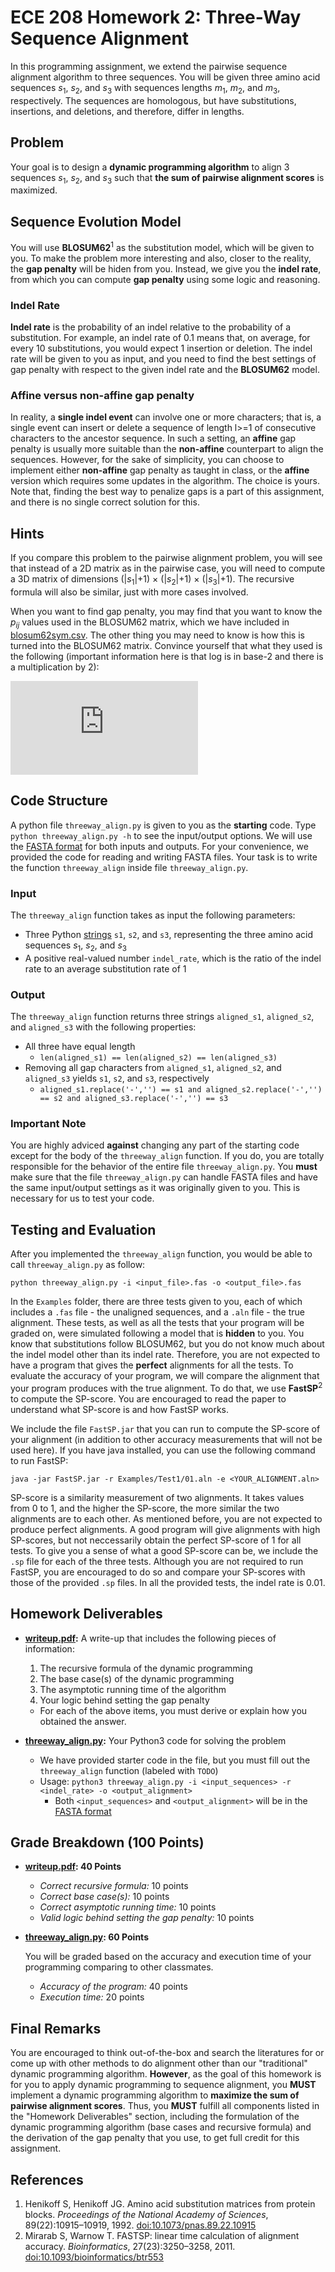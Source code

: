 # ECE 208 Homework 2: Three-Way Sequence Alignment
In this programming assignment, we extend the pairwise sequence alignment algorithm to three sequences. You will be given three amino acid sequences *s*<sub>1</sub>, *s*<sub>2</sub>, and *s*<sub>3</sub> with sequences lengths *m*<sub>1</sub>, *m*<sub>2</sub>, and *m*<sub>3</sub>, respectively. The sequences are homologous, but have substitutions, insertions, and deletions, and therefore, differ in lengths.

## Problem
Your goal is to design a **dynamic programming algorithm** to align 3 sequences *s*<sub>1</sub>, *s*<sub>2</sub>, and *s*<sub>3</sub> such that **the sum of pairwise alignment scores** is maximized. 

## Sequence Evolution Model
You will use **BLOSUM62**<sup>1</sup> as the substitution model, which will be given to you. To make the problem more interesting and also, closer to the reality, the **gap penalty** will be hiden from you. Instead, we give you the **indel rate**, from which you can compute **gap penalty** using some logic and reasoning.

### Indel Rate
**Indel rate** is the probability of an indel relative to the probability of a substitution. For example, an indel rate of 0.1 means that, on average, for every 10 substitutions, you would expect 1 insertion or deletion. The indel rate will be given to you as input, and you need to find the best settings of gap penalty with respect to the given indel rate and the **BLOSUM62** model.

### Affine versus non-affine gap penalty
In reality, a **single indel event** can involve one or more characters; that is, a single event can insert or delete a sequence of length l>=1 of consecutive characters to the ancestor sequence. In such a setting, an **affine** gap penalty is usually more suitable than the **non-affine** counterpart to align the sequences. 
However, for the sake of simplicity, you can choose to implement either **non-affine** gap penalty as taught in class, or the **affine** version which requires some updates in the algorithm. The choice is yours. Note that,
finding the best way to penalize gaps is a part of this assignment, and there is no single correct solution for this.

## Hints
If you compare this problem to the pairwise alignment problem, you will see that instead of a 2D matrix as in the pairwise case, you will need to compute a 3D matrix of dimensions (|*s*<sub>1</sub>|+1) × (|*s*<sub>2</sub>|+1) × (|*s*<sub>3</sub>|+1). The recursive formula will also be similar, just with more cases involved.

When you want to find gap penalty, you may find that you want to know the *p*<sub>*ij*</sub> values used in the BLOSUM62 matrix, which we have included in [blosum62sym.csv](blosum62sym.csv). The other thing you may need to know is how this is turned into the BLOSUM62 matrix. Convince yourself that what they used is the following (important information here is that log is in base-2 and there is a multiplication by 2):

![equation](https://latex.codecogs.com/svg.latex?2%5Clog_%7B2%7D%5Cleft%28%5Cfrac%7Bp_%7Bij%7D%7D%7Bq_%7Bi%7Dq_%7Bj%7D%7D%5Cright%20%29)

## Code Structure
A python file `threeway_align.py` is given to you as the **starting** code. Type `python threeway_align.py -h` to see the input/output options. We will use the [FASTA format](https://en.wikipedia.org/wiki/FASTA_format) for both inputs and outputs. For your convenience, we provided the code for reading and writing FASTA files. Your task is to write the function `threeway_align` inside file `threeway_align.py`.

### Input
The `threeway_align` function takes as input the following parameters:
* Three Python [strings](https://docs.python.org/3/library/stdtypes.html#textseq) `s1`, `s2`, and `s3`, representing the three amino acid sequences *s*<sub>1</sub>, *s*<sub>2</sub>, and *s*<sub>3</sub>
* A positive real-valued number `indel_rate`, which is the ratio of the indel rate to an average substitution rate of 1

### Output
The `threeway_align` function returns three strings `aligned_s1`, `aligned_s2`, and `aligned_s3` with the following properties:
* All three have equal length
    * `len(aligned_s1) == len(aligned_s2) == len(aligned_s3)`
* Removing all gap characters from `aligned_s1`, `aligned_s2`, and `aligned_s3` yields `s1`, `s2`, and `s3`, respectively
    * `aligned_s1.replace('-','') == s1 and aligned_s2.replace('-','') == s2 and aligned_s3.replace('-','') == s3`

### Important Note
You are highly adviced **against** changing any part of the starting code except for the body of the `threeway_align` function. 
If you do, you are totally responsible for the behavior of the entire file `threeway_align.py`. You **must** make sure that the file `threeway_align.py` can handle FASTA files and have the same input/output settings as it was originally given to you. This is necessary for us to test your code.

## Testing and Evaluation
After you implemented the `threeway_align` function, you would be able to call `threeway_align.py` as follow:

`python threeway_align.py -i <input_file>.fas -o <output_file>.fas`

In the `Examples` folder, there are three tests given to you, each of which includes a `.fas` file - the unaligned sequences, and a `.aln` file - the true alignment. 
These tests, as well as all the tests that your program will be graded on, were simulated following a model that is **hidden** to you. You know that substitutions follow BLOSUM62, but you do not know much about the indel model other than its indel rate. Therefore, you are not expected to have a program that gives the **perfect** alignments for all the tests. To evaluate the accuracy of your program, we will compare the alignment that your program produces with the true alignment. To do that, we use **FastSP**<sup>2</sup> to compute the SP-score. You are encouraged to read the paper to understand what SP-score is and how FastSP works.

We include the file `FastSP.jar` that you can run to compute the SP-score of your alignment (in addition to other accuracy measurements that will not be used here). If you have java installed, you can use the following command to run FastSP:

`java -jar FastSP.jar -r Examples/Test1/01.aln -e <YOUR_ALIGNMENT.aln>`

SP-score is a similarity measurement of two alignments. It takes values from 0 to 1, and the higher the SP-score, the more similar the two alignments are to each other. As mentioned before, you are not expected to produce perfect alignments. A good program will give alignments with high SP-scores, but not neccessarily obtain the perfect SP-score of 1 for all tests. To give you a sense of what a good SP-score can be, we include the `.sp` file for each of the three tests. Although you are not required to run FastSP, you are encouraged to do so and compare your SP-scores with those of the provided `.sp` files. In all the provided tests, the indel rate is 0.01.

## Homework Deliverables
* **[writeup.pdf](writeup.pdf):** A write-up that includes the following pieces of information:
    1. The recursive formula of the dynamic programming
    2. The base case(s) of the dynamic programming
    3. The asymptotic running time of the algorithm
    4. Your logic behind setting the gap penalty
    * For each of the above items, you must derive or explain how you obtained the answer.

* **[threeway_align.py](threeway_align.py):** Your Python3 code for solving the problem
    * We have provided starter code in the file, but you must fill out the `threeway_align` function (labeled with `TODO`)
    * Usage: `python3 threeway_align.py -i <input_sequences> -r <indel_rate> -o <output_alignment>`
        * Both `<input_sequences>` and `<output_alignment>` will be in the [FASTA format](https://en.wikipedia.org/wiki/FASTA_format)

## Grade Breakdown (100 Points)
* **[writeup.pdf](writeup.pdf): 40 Points**
    * *Correct recursive formula:* 10 points
    * *Correct base case(s):* 10 points
    * *Correct asymptotic running time:* 10 points
    * *Valid logic behind setting the gap penalty:* 10 points

* **[threeway_align.py](threeway_align.py): 60 Points**

    You will be graded based on the accuracy and execution time of your programming comparing to other classmates.
    
    * *Accuracy of the program:* 40 points
    * *Execution time:* 20 points
    
## Final Remarks
You are encouraged to think out-of-the-box and search the literatures for or come up with other methods to do alignment other than our "traditional" dynamic programming algorithm. **However**, as the goal of this homework is for you to apply dynamic programming to sequence alignment, you **MUST** implement a dynamic programming algorithm to **maximize the sum of pairwise alignment scores**. Thus, you **MUST** fulfill all components listed in the "Homework Deliverables" section, including the formulation of the dynamic programming algorithm (base cases and recursive formula) and the derivation of the gap penalty that you use, to get full credit for this assignment.

## References
1. Henikoff S, Henikoff JG. Amino acid substitution matrices from protein blocks. *Proceedings of the National Academy of Sciences*, 89(22):10915–10919, 1992. [doi:10.1073/pnas.89.22.10915](https://doi.org/10.1073/pnas.89.22.10915)
2. Mirarab S, Warnow T. FASTSP: linear time calculation of alignment accuracy. *Bioinformatics*, 27(23):3250–3258, 2011. [doi:10.1093/bioinformatics/btr553](https://doi.org/10.1093/bioinformatics/btr553)
